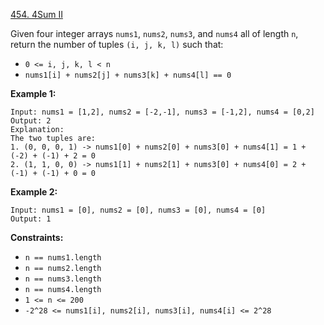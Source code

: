 [454. 4Sum II](https://leetcode.com/problems/4sum-ii/)

Given four integer arrays `nums1`, `nums2`, `nums3`, and `nums4` all of length `n`, return the number of tuples `(i, j, k, l)` such that:

-    `0 <= i, j, k, l < n`
-    `nums1[i] + nums2[j] + nums3[k] + nums4[l] == 0`

__Example 1:__

    Input: nums1 = [1,2], nums2 = [-2,-1], nums3 = [-1,2], nums4 = [0,2]
    Output: 2
    Explanation:
    The two tuples are:
    1. (0, 0, 0, 1) -> nums1[0] + nums2[0] + nums3[0] + nums4[1] = 1 + (-2) + (-1) + 2 = 0
    2. (1, 1, 0, 0) -> nums1[1] + nums2[1] + nums3[0] + nums4[0] = 2 + (-1) + (-1) + 0 = 0

__Example 2:__

    Input: nums1 = [0], nums2 = [0], nums3 = [0], nums4 = [0]
    Output: 1

__Constraints:__

-    `n == nums1.length`
-    `n == nums2.length`
-    `n == nums3.length`
-    `n == nums4.length`
-    `1 <= n <= 200`
-    `-2^28 <= nums1[i], nums2[i], nums3[i], nums4[i] <= 2^28`

